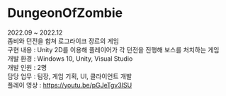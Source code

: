 # DungeonOfZombie
2022.09 ~ 2022.12  
좀비와 던전을 합쳐 로그라이크 장르의 게임  
구현 내용 : Unity 2D를 이용해 플레이어가 각 던전을 진행해 보스를 처치하는 게임  
개발 환경 : Windows 10, Unity, Visual Studio  
개발 인원 : 2명  
담당 업무 : 팀장, 게임 기획, UI, 클라이언트 개발  
플레이 영상 : https://youtu.be/pGJeTgv3ISU  
